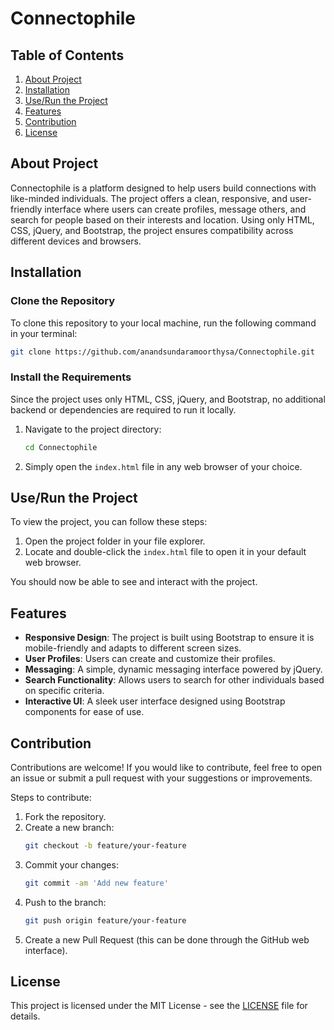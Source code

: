 # Connectophile

## Table of Contents
1. [About Project](#about-project)
2. [Installation](#installation)
3. [Use/Run the Project](#userun-the-project)
4. [Features](#features)
5. [Contribution](#contribution)
6. [License](#license)

## About Project
Connectophile is a platform designed to help users build connections with like-minded individuals. The project offers a clean, responsive, and user-friendly interface where users can create profiles, message others, and search for people based on their interests and location. Using only HTML, CSS, jQuery, and Bootstrap, the project ensures compatibility across different devices and browsers.

## Installation

### Clone the Repository
To clone this repository to your local machine, run the following command in your terminal:

```bash
git clone https://github.com/anandsundaramoorthysa/Connectophile.git
```

### Install the Requirements
Since the project uses only HTML, CSS, jQuery, and Bootstrap, no additional backend or dependencies are required to run it locally.

1. Navigate to the project directory:
   ```bash
   cd Connectophile
   ```

2. Simply open the `index.html` file in any web browser of your choice.

## Use/Run the Project
To view the project, you can follow these steps:

1. Open the project folder in your file explorer.
2. Locate and double-click the `index.html` file to open it in your default web browser.

You should now be able to see and interact with the project.

## Features
- **Responsive Design**: The project is built using Bootstrap to ensure it is mobile-friendly and adapts to different screen sizes.
- **User Profiles**: Users can create and customize their profiles.
- **Messaging**: A simple, dynamic messaging interface powered by jQuery.
- **Search Functionality**: Allows users to search for other individuals based on specific criteria.
- **Interactive UI**: A sleek user interface designed using Bootstrap components for ease of use.

## Contribution

Contributions are welcome! If you would like to contribute, feel free to open an issue or submit a pull request with your suggestions or improvements.

Steps to contribute:
1. Fork the repository.
2. Create a new branch:
   ```bash
   git checkout -b feature/your-feature
   ```
3. Commit your changes:
   ```bash
   git commit -am 'Add new feature'
   ```
4. Push to the branch:
   ```bash
   git push origin feature/your-feature
   ```
5. Create a new Pull Request (this can be done through the GitHub web interface).

## License
This project is licensed under the MIT License - see the [LICENSE](LICENSE) file for details.
